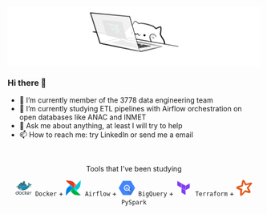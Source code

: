 <img align="center" alt="GIF" src="./gif/cat.gif" />

### Hi there 👋

<!-- <img align="right" alt="GIF" src="https://github.com/himewel/voc-person-detection/blob/master/charts/endgame.gif" /> -->

- 🔭 I’m currently member of the 3778 data engineering team
- 🌱 I’m currently studying ETL pipelines with Airflow orchestration on open databases like ANAC and INMET
- 💬 Ask me about anything, at least I will try to help
- 📫 How to reach me: try LinkedIn or send me a email

<br/>

<p align = "center">
  Tools that I've been studying
</p>

<p align = "center">
  <code><img src="./img/docker.png"> Docker</code> +
  <code><img src="./img/airflow.png"> Airflow</code> +
  <code><img src="./img/bigquery.png"> BigQuery</code> +
  <code><img src="./img/terraform.png"> Terraform</code> +
  <code><img src="./img/spark.png"> PySpark</code>
</p>

<!--
<p align = "center">
  <img src = "https://github-readme-stats.vercel.app/api?username=himewel&show_icons=true&theme=tokyonight&line_height=33">
  <img src = "https://github-readme-stats.vercel.app/api/top-langs/?username=himewel&hide=tex&theme=tokyonight&line_height=10">
</p>
-->
